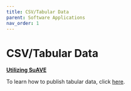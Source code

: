 ```yaml
---
title: CSV/Tabular Data
parent: Software Applications
nav_order: 1
---
```


# CSV/Tabular Data

<b><u>Utilizing SuAVE</u></b>

To learn how to publish tabular data, click [here](https://suave-ucsd.github.io/SuAVE-Documentation/Upload_Dataset.html).
